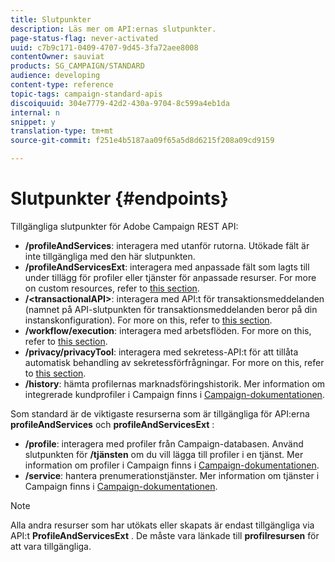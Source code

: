 ```yaml
---
title: Slutpunkter
description: Läs mer om API:ernas slutpunkter.
page-status-flag: never-activated
uuid: c7b9c171-0409-4707-9d45-3fa72aee8008
contentOwner: sauviat
products: SG_CAMPAIGN/STANDARD
audience: developing
content-type: reference
topic-tags: campaign-standard-apis
discoiquuid: 304e7779-42d2-430a-9704-8c599a4eb1da
internal: n
snippet: y
translation-type: tm+mt
source-git-commit: f251e4b5187aa09f65a5d8d6215f208a09cd9159

---
```



# Slutpunkter {#endpoints}

Tillgängliga slutpunkter för Adobe Campaign REST API:

* **/profileAndServices**: interagera med utanför rutorna. Utökade fält är inte tillgängliga med den här slutpunkten.
* **/profileAndServicesExt**: interagera med anpassade fält som lagts till under tillägg för profiler eller tjänster för anpassade resurser. For more on custom resources, refer to [this section](../../api/using/custom-resources.md).
* **/&lt;transactionalAPI>**: interagera med API:t för transaktionsmeddelanden (namnet på API-slutpunkten för transaktionsmeddelanden beror på din instanskonfiguration). For more on this, refer to [this section](../../api/using/managing-transactional-messages.md).
* **/workflow/execution**: interagera med arbetsflöden. For more on this, refer to [this section](../../api/using/controlling-a-workflow.md).
* **/privacy/privacyTool**: interagera med sekretess-API:t för att tillåta automatisk behandling av sekretessförfrågningar. For more on this, refer to [this section](../../api/using/creating-a-privacy-request.md).
* **/history**: hämta profilernas marknadsföringshistorik. Mer information om integrerade kundprofiler i Campaign finns i [Campaign-dokumentationen](https://helpx.adobe.com/campaign/standard/audiences/using/integrated-customer-profile.html).

Som standard är de viktigaste resurserna som är tillgängliga för API:erna **profileAndServices** och **profileAndServicesExt** :

* **/profile**: interagera med profiler från Campaign-databasen. Använd slutpunkten för **/tjänsten** om du vill lägga till profiler i en tjänst. Mer information om profiler i Campaign finns i [Campaign-dokumentationen](https://helpx.adobe.com/campaign/standard/audiences/using/about-profiles.html).
* **/service**: hantera prenumerationstjänster. Mer information om tjänster i Campaign finns i [Campaign-dokumentationen](https://helpx.adobe.com/campaign/standard/audiences/using/creating-a-service.html).

>[!NOTE]
>
>Alla andra resurser som har utökats eller skapats är endast tillgängliga via API:t **ProfileAndServicesExt** . De måste vara länkade till **profilresursen** för att vara tillgängliga.

